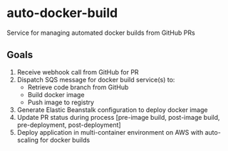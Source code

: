 # auto-docker-build

Service for managing automated docker builds from GitHub PRs 

## Goals

1. Receive webhook call from GitHub for PR
2. Dispatch SQS message for docker build service(s) to:
     - Retrieve code branch from GitHub
     - Build docker image
     - Push image to registry
3. Generate Elastic Beanstalk configuration to deploy docker image
4. Update PR status during process [pre-image build, post-image build, pre-deployment, post-deployment]
5. Deploy application in multi-container environment on AWS with auto-scaling for docker builds